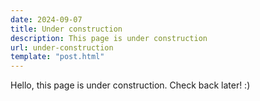```yaml
---
date: 2024-09-07
title: Under construction
description: This page is under construction
url: under-construction
template: "post.html"
---
```


Hello, this page is under construction. Check back later! :)